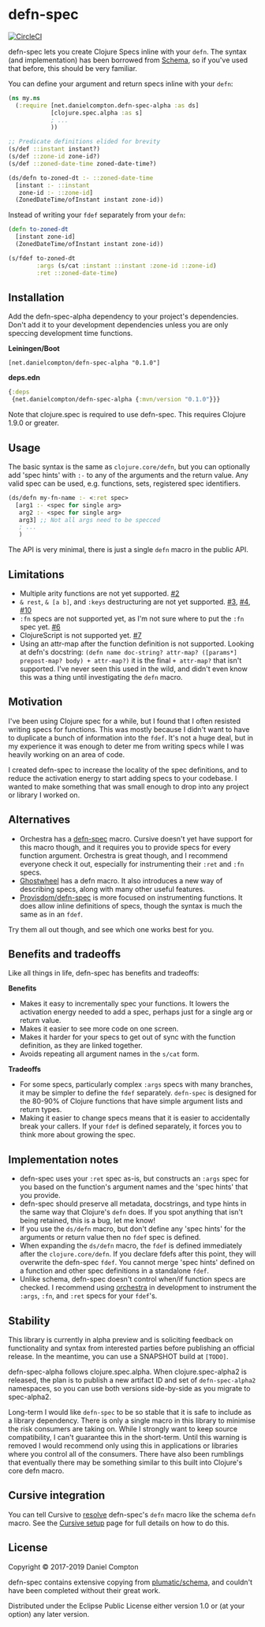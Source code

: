 # defn-spec

[![CircleCI](https://circleci.com/gh/danielcompton/defn-spec.svg?style=svg)](https://circleci.com/gh/danielcompton/defn-spec)

defn-spec lets you create Clojure Specs inline with your `defn`. The syntax (and implementation) has been borrowed from [Schema](https://github.com/plumatic/schema), so if you've used that before, this should be very familiar.

You can define your argument and return specs inline with your `defn`:

```clj
(ns my.ns
  (:require [net.danielcompton.defn-spec-alpha :as ds]
            [clojure.spec.alpha :as s]
            ; ...
            ))

;; Predicate definitions elided for brevity
(s/def ::instant instant?)
(s/def ::zone-id zone-id?)
(s/def ::zoned-date-time zoned-date-time?)

(ds/defn to-zoned-dt :- ::zoned-date-time
  [instant :- ::instant
   zone-id :- ::zone-id]
  (ZonedDateTime/ofInstant instant zone-id))
```

Instead of writing your `fdef` separately from your `defn`:

```clj
(defn to-zoned-dt
  [instant zone-id]
  (ZonedDateTime/ofInstant instant zone-id))

(s/fdef to-zoned-dt
        :args (s/cat :instant ::instant :zone-id ::zone-id)
        :ret ::zoned-date-time)
```

## Installation

Add the defn-spec-alpha dependency to your project's dependencies. Don't add it to your development dependencies unless you are only speccing development time functions.

**Leiningen/Boot**

`[net.danielcompton/defn-spec-alpha "0.1.0"]`

**deps.edn**

```clojure
{:deps
 {net.danielcompton/defn-spec-alpha {:mvn/version "0.1.0"}}}
```

Note that clojure.spec is required to use defn-spec. This requires Clojure 1.9.0 or greater.

## Usage

The basic syntax is the same as `clojure.core/defn`, but you can optionally add 'spec hints' with `:-` to any of the arguments and the return value. Any valid spec can be used, e.g. functions, sets, registered spec identifiers.

```clj
(ds/defn my-fn-name :- <:ret spec>
  [arg1 :- <spec for single arg>
   arg2 :- <spec for single arg>
   arg3] ;; Not all args need to be specced
   ; ...
   )
```

The API is very minimal, there is just a single `defn` macro in the public API.

## Limitations

* Multiple arity functions are not yet supported. [#2](https://github.com/danielcompton/defn-spec/issues/2)
* `& rest`, `& [a b]`, and `:keys` destructuring are not yet supported. [#3](https://github.com/danielcompton/defn-spec/issues/3), [#4](https://github.com/danielcompton/defn-spec/issues/3), [#10](https://github.com/danielcompton/defn-spec/issues/10)
* `:fn` specs are not supported yet, as I'm not sure where to put the `:fn` spec yet. [#6](https://github.com/danielcompton/defn-spec/issues/6)
* ClojureScript is not supported yet. [#7](https://github.com/danielcompton/defn-spec/issues/7)
* Using an attr-map after the function definition is not supported. Looking at defn's docstring: `(defn name doc-string? attr-map? ([params*] prepost-map? body) + attr-map?)` it is the final `+ attr-map?` that isn't supported. I've never seen this used in the wild, and didn't even know this was a thing until investigating the `defn` macro.

## Motivation

I've been using Clojure spec for a while, but I found that I often resisted writing specs for functions. This was mostly because I didn't want to have to duplicate a bunch of information into the `fdef`. It's not a huge deal, but in my experience it was enough to deter me from writing specs while I was heavily working on an area of code. 

I created defn-spec to increase the locality of the spec definitions, and to reduce the activation energy to start adding specs to your codebase. I wanted to make something that was small enough to drop into any project or library I worked on.

## Alternatives

* Orchestra has a [defn-spec](https://github.com/jeaye/orchestra#defn-spec) macro. Cursive doesn't yet have support for this macro though, and it requires you to provide specs for every function argument. Orchestra is great though, and I recommend everyone check it out, especially for instrumenting their `:ret` and `:fn` specs.
* [Ghostwheel](https://github.com/gnl/ghostwheel) has a defn macro. It also introduces a new way of describing specs, along with many other useful features.
* [Provisdom/defn-spec](https://github.com/Provisdom/defn-spec) is more focused on instrumenting functions. It does allow inline definitions of specs, though the syntax is much the same as in an `fdef`.

Try them all out though, and see which one works best for you.

## Benefits and tradeoffs

Like all things in life, defn-spec has benefits and tradeoffs:

**Benefits**

* Makes it easy to incrementally spec your functions. It lowers the activation energy needed to add a spec, perhaps just for a single arg or return value.
* Makes it easier to see more code on one screen.
* Makes it harder for your specs to get out of sync with the function definition, as they are linked together.
* Avoids repeating all argument names in the `s/cat` form.

**Tradeoffs**

* For some specs, particularly complex `:args` specs with many branches, it may be simpler to define the `fdef` separately. `defn-spec` is designed for the 80-90% of Clojure functions that have simple argument lists and return types.
* Making it easier to change specs means that it is easier to accidentally break your callers. If your `fdef` is defined separately, it forces you to think more about growing the spec.

## Implementation notes

* defn-spec uses your `:ret` spec as-is, but constructs an `:args` spec for you based on the function's argument names and the 'spec hints' that you provide.
* defn-spec should preserve all metadata, docstrings, and type hints in the same way that Clojure's `defn` does. If you spot anything that isn't being retained, this is a bug, let me know!
* If you use the `ds/defn` macro, but don't define any 'spec hints' for the arguments or return value then no `fdef` spec is defined.
* When expanding the `ds/defn` macro, the `fdef` is defined immediately after the `clojure.core/defn`. If you declare fdefs after this point, they will overwrite the defn-spec `fdef`. You cannot merge 'spec hints' defined on a function and other spec definitions in a standalone `fdef`.
* Unlike schema, defn-spec doesn't control when/if function specs are checked. I recommend using [orchestra](https://github.com/jeaye/orchestra) in development to instrument the `:args`, `:fn`, and `:ret` specs for your `fdef`'s.

## Stability

This library is currently in alpha preview and is soliciting feedback on functionality and syntax from interested parties before publishing an official release. In the meantime, you can use a SNAPSHOT build at `[TODO]`.

defn-spec-alpha follows clojure.spec.alpha. When clojure.spec-alpha2 is released, the plan is to publish a new artifact ID and set of `defn-spec-alpha2` namespaces, so you can use both versions side-by-side as you migrate to spec-alpha2.

Long-term I would like `defn-spec` to be so stable that it is safe to include as a library dependency. There is only a single macro in this library to minimise the risk consumers are taking on. While I strongly want to keep source compatibility, I can't guarantee this in the short-term. Until this warning is removed I would recommend only using this in applications or libraries where you control all of the consumers. There have also been rumblings that eventually there may be something similar to this built into Clojure's core defn macro.

## Cursive integration

You can tell Cursive to [resolve](https://cursive-ide.com/userguide/macros.html) defn-spec's `defn` macro like the schema `defn` macro. See the [Cursive setup](doc/cursive.md) page for full details on how to do this.

## License

Copyright © 2017-2019 Daniel Compton

defn-spec contains extensive copying from [plumatic/schema](https://github.com/plumatic/schema/), and couldn't have been completed without their great work.

Distributed under the Eclipse Public License either version 1.0 or (at
your option) any later version.
